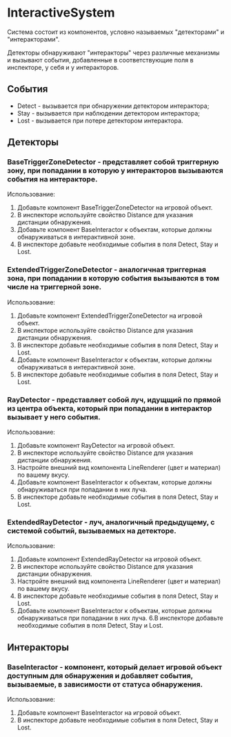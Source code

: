 # InteractiveSystem
Система состоит из компонентов, условно называемых "детекторами" и "интеракторами".

Детекторы обнаруживают "интеракторы" через различные механизмы и вызывают события, добавленные в соответствующие поля в инспекторе, у себя и у интеракторов.

## События
 - Detect - вызывается при обнаружении детектором интерактора;
 - Stay - вызывается при наблюдении детектором интерактора;
 - Lost - вызывается при потере детектором интерактора.

## Детекторы

### BaseTriggerZoneDetector - представляет собой триггерную зону, при попадании в которую у интеракторов вызываются события на интеракторе.

Использование: 
1. Добавьте компонент BaseTriggerZoneDetector на игровой объект. 
2. В инспекторе используйте свойство Distance для указания дистанции обнаружения. 
3. Добавьте компонент BaseInteractor к объектам, которые должны обнаруживаться в интерактивной зоне.
4. В инспекторе добавьте необходимые события в поля Detect, Stay и Lost.

### ExtendedTriggerZoneDetector - аналогичная триггерная зона, при попадании в которую события вызываются в том числе на триггерной зоне.

Использование: 
1. Добавьте компонент ExtendedTriggerZoneDetector на игровой объект. 
2. В инспекторе используйте свойство Distance для указания дистанции обнаружения.
3. В инспекторе добавьте необходимые события в поля Detect, Stay и Lost.
4. Добавьте компонент BaseInteractor к объектам, которые должны обнаруживаться в интерактивной зоне.
5. В инспекторе добавьте необходимые события в поля Detect, Stay и Lost.

### RayDetector - представляет собой луч, идущщий по прямой из центра объекта, который при попадании в интерактор вызывает у него события.

Использование: 
1. Добавьте компонент RayDetector на игровой объект.
2. В инспекторе используйте свойство Distance для указания дистанции обнаружения. 
3. Настройте внешний вид компонента LineRenderer (цвет и материал) по вашему вкусу.
4. Добавьте компонент BaseInteractor к объектам, которые должны обнаруживаться при попадании в них луча.
5. В инспекторе добавьте необходимые события в поля Detect, Stay и Lost.

### ExtendedRayDetector - луч, аналогичный предыдущему, с системой событий, вызываемых на детекторе.

Использование: 
1. Добавьте компонент ExtendedRayDetector на игровой объект.
2. В инспекторе используйте свойство Distance для указания дистанции обнаружения. 
3. Настройте внешний вид компонента LineRenderer (цвет и материал) по вашему вкусу.
4. В инспекторе добавьте необходимые события в поля Detect, Stay и Lost.
5. Добавьте компонент BaseInteractor к объектам, которые должны обнаруживаться при попадании в них луча.
6.В инспекторе добавьте необходимые события в поля Detect, Stay и Lost.

## Интеракторы
### BaseInteractor - компонент, который делает игровой объект доступным для обнаружения и добавляет события, вызываемые, в зависимости от статуса обнаружения.
Использование: 
1. Добавьте компонент BaseInteractor на игровой объект.
2. В инспекторе добавьте необходимые события в поля Detect, Stay и Lost.
